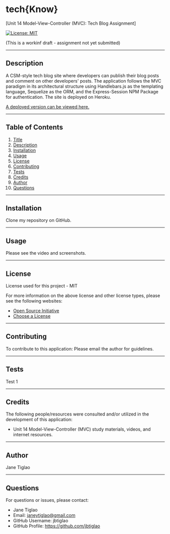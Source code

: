 # tech{Know}

[Unit 14 Model-View-Controller (MVC): Tech Blog Assignment]

[![License: MIT](https://img.shields.io/badge/License-MIT-yellow.svg)](https://opensource.org/licenses/MIT)

(This is a workinf draft - assignment not yet submitted)

---

## Description

A CSM-style tech blog site where developers can publish their blog posts and comment on other developers' posts. The application follows the MVC paradigm in its architectural structure using Handlebars.js as the templating language, Sequelize as the ORM, and the Express-Session NPM Package for authentication. The site is deployed on Heroku.

[A deployed version can be viewed here.]()

  ---
  ## Table of Contents
  1. [Title](#title)
  2. [Description](#description)
  3. [Installation](#installation)
  4. [Usage](#usage)
  5. [License](#license)
  6. [Contributing](#contributing)
  7. [Tests](#tests)
  8. [Credits](#credits)
  9. [Author](#author)
  10. [Questions](#questions)
  
  ---
  ## Installation
  Clone my repository on GitHub.

  
  ---
  ## Usage
  Please see the video and screenshots.

  ---
  ## License
  License used for this project - MIT
  
  For more information on the above license and other license types, please see the following websites:  
  - [Open Source Initiative](https://opensource.org/licenses)
  - [Choose a License](https://choosealicense.com/)

  ---
  ## Contributing
  To contribute to this application: 
  Please email the author for guidelines.

  ---
  ## Tests
  Test 1

  ---
  ## Credits
  The following people/resources were consulted and/or utilized in the development of this application:
  * Unit 14 Model-View-Controller (MVC) study materials, videos, and internet resources.

  ---
  ## Author
  Jane Tiglao

  ---
  ## Questions
  For questions or issues, please contact: 
  - Jane Tiglao 
  - Email: janeytiglao@gmail.com
  - GitHub Username: jbtiglao
  - GitHub Profile: https://github.com/jbtiglao

